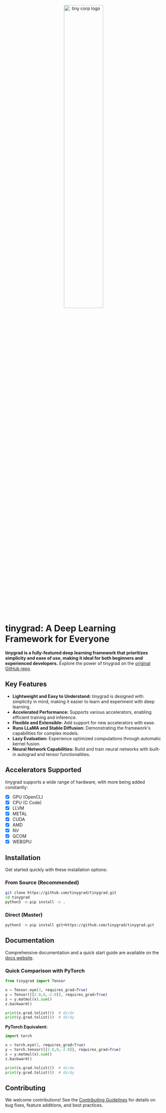<div align="center">

<picture>
  <source media="(prefers-color-scheme: light)" srcset="/docs/logo_tiny_light.svg">
  <img alt="tiny corp logo" src="/docs/logo_tiny_dark.svg" width="50%" height="50%">
</picture>

</div>

# tinygrad: A Deep Learning Framework for Everyone

**tinygrad is a fully-featured deep learning framework that prioritizes simplicity and ease of use, making it ideal for both beginners and experienced developers.**  Explore the power of tinygrad on the [original GitHub repo](https://github.com/tinygrad/tinygrad).

## Key Features

*   **Lightweight and Easy to Understand:** tinygrad is designed with simplicity in mind, making it easier to learn and experiment with deep learning.
*   **Accelerated Performance:** Supports various accelerators, enabling efficient training and inference.
*   **Flexible and Extensible:** Add support for new accelerators with ease.
*   **Runs LLaMA and Stable Diffusion:** Demonstrating the framework's capabilities for complex models.
*   **Lazy Evaluation:** Experience optimized computations through automatic kernel fusion.
*   **Neural Network Capabilities:** Build and train neural networks with built-in autograd and tensor functionalities.

## Accelerators Supported

tinygrad supports a wide range of hardware, with more being added constantly:

*   [x] GPU (OpenCL)
*   [x] CPU (C Code)
*   [x] LLVM
*   [x] METAL
*   [x] CUDA
*   [x] AMD
*   [x] NV
*   [x] QCOM
*   [x] WEBGPU

## Installation

Get started quickly with these installation options:

### From Source (Recommended)

```bash
git clone https://github.com/tinygrad/tinygrad.git
cd tinygrad
python3 -m pip install -e .
```

### Direct (Master)

```bash
python3 -m pip install git+https://github.com/tinygrad/tinygrad.git
```

## Documentation

Comprehensive documentation and a quick start guide are available on the [docs website](https://docs.tinygrad.org/).

### Quick Comparison with PyTorch

```python
from tinygrad import Tensor

x = Tensor.eye(3, requires_grad=True)
y = Tensor([[2.0,0,-2.0]], requires_grad=True)
z = y.matmul(x).sum()
z.backward()

print(x.grad.tolist())  # dz/dx
print(y.grad.tolist())  # dz/dy
```

**PyTorch Equivalent:**

```python
import torch

x = torch.eye(3, requires_grad=True)
y = torch.tensor([[2.0,0,-2.0]], requires_grad=True)
z = y.matmul(x).sum()
z.backward()

print(x.grad.tolist())  # dz/dx
print(y.grad.tolist())  # dz/dy
```

## Contributing

We welcome contributions! See the [Contributing Guidelines](https://github.com/tinygrad/tinygrad#contributing) for details on bug fixes, feature additions, and best practices.